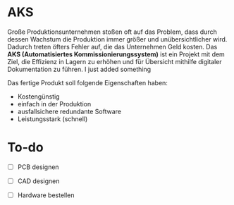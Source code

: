 # AKS

Große Produktionsunternehmen stoßen oft auf das Problem, dass durch dessen Wachstum die Produktion immer größer und unübersichtlicher wird. Dadurch treten öfters Fehler auf, die das Unternehmen Geld kosten.
Das **AKS (Automatisiertes Kommissionierungssystem)** ist ein Projekt mit dem Ziel, die Effizienz in Lagern zu erhöhen und für Übersicht mithilfe digitaler Dokumentation zu führen. I just added something


Das fertige Produkt soll folgende Eigenschaften haben:
- Kostengünstig
- einfach in der Produktion
- ausfallsichere redundante Software
- Leistungsstark (schnell)


# To-do
- [ ] PCB designen
- [ ] CAD designen
- [ ] Hardware bestellen

